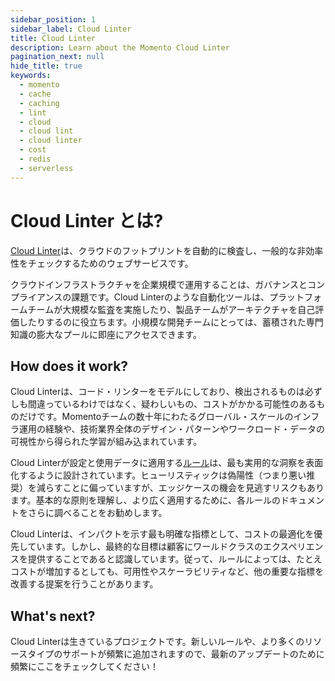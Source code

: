 ```yaml
---
sidebar_position: 1
sidebar_label: Cloud Linter
title: Cloud Linter
description: Learn about the Momento Cloud Linter
pagination_next: null
hide_title: true
keywords:
  - momento
  - cache
  - caching
  - lint
  - cloud
  - cloud lint
  - cloud linter
  - cost
  - redis
  - serverless
---
```


# Cloud Linter とは?

[Cloud Linter](https://console.gomomento.com/caches)は、クラウドのフットプリントを自動的に検査し、一般的な非効率性をチェックするためのウェブサービスです。

クラウドインフラストラクチャを企業規模で運用することは、ガバナンスとコンプライアンスの課題です。Cloud Linterのような自動化ツールは、プラットフォームチームが大規模な監査を実施したり、製品チームがアーキテクチャを自己評価したりするのに役立ちます。小規模な開発チームにとっては、蓄積された専門知識の膨大なプールに即座にアクセスできます。

## How does it work?
Cloud Linterは、コード・リンターをモデルにしており、検出されるものは必ずしも間違っているわけではなく、疑わしいもの、コストがかかる可能性のあるものだけです。Momentoチームの数十年にわたるグローバル・スケールのインフラ運用の経験や、技術業界全体のデザイン・パターンやワークロード・データの可視性から得られた学習が組み込まれています。

Cloud Linterが設定と使用データに適用する[ルール](./rules/index.md)は、最も実用的な洞察を表面化するように設計されています。ヒューリスティックは偽陽性（つまり悪い推奨）を減らすことに偏っていますが、エッジケースの機会を見逃すリスクもあります。基本的な原則を理解し、より広く適用するために、各ルールのドキュメントをさらに調べることをお勧めします。

Cloud Linterは、インパクトを示す最も明確な指標として、コストの最適化を優先しています。しかし、最終的な目標は顧客にワールドクラスのエクスペリエンスを提供することであると認識しています。従って、ルールによっては、たとえコストが増加するとしても、可用性やスケーラビリティなど、他の重要な指標を改善する提案を行うことがあります。

## What's next?
Cloud Linterは生きているプロジェクトです。新しいルールや、より多くのリソースタイプのサポートが頻繁に追加されますので、最新のアップデートのために頻繁にここをチェックしてください！
